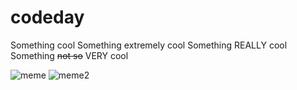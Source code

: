 # codeday

Something cool
Something extremely cool
Something REALLY cool
Something ~~not so~~ VERY cool

<img src="https://scontent.xx.fbcdn.net/v/t1.0-9/16708415_170418893452693_4585099707321574243_n.png?oh=f895678dec210fbe78ca8f2d9c0fd7e6&oe=594629BD" alt="meme">
<img src="https://scontent.xx.fbcdn.net/v/t1.0-9/16730455_1522288017783262_8519410028177228585_n.jpg?oh=4dfe29a0e4d8d4e59945f9fbaf1fc65c&oe=59446A96" alt="meme2">